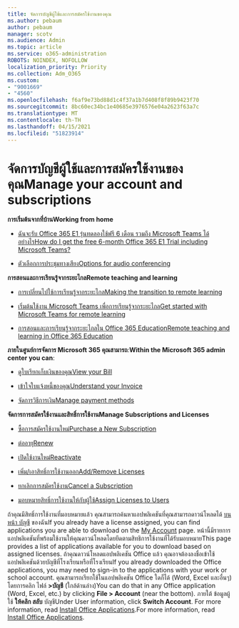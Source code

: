 ```yaml
---
title: จัดการบัญชีผู้ใช้และการสมัครใช้งานของคุณ
ms.author: pebaum
author: pebaum
manager: scotv
ms.audience: Admin
ms.topic: article
ms.service: o365-administration
ROBOTS: NOINDEX, NOFOLLOW
localization_priority: Priority
ms.collection: Adm_O365
ms.custom:
- "9001669"
- "4560"
ms.openlocfilehash: f6af9e73bd88d1c4f37a1b7d408f8f89b9423f70
ms.sourcegitcommit: 8bc60ec34bc1e40685e3976576e04a2623f63a7c
ms.translationtype: MT
ms.contentlocale: th-TH
ms.lasthandoff: 04/15/2021
ms.locfileid: "51823914"
---
```

# <a name="manage-your-account-and-subscriptions"></a><span data-ttu-id="563b9-102">จัดการบัญชีผู้ใช้และการสมัครใช้งานของคุณ</span><span class="sxs-lookup"><span data-stu-id="563b9-102">Manage your account and subscriptions</span></span>

<span data-ttu-id="563b9-103">**การเริ่มต้นจากที่บ้าน**</span><span class="sxs-lookup"><span data-stu-id="563b9-103">**Working from home**</span></span>
- [<span data-ttu-id="563b9-104">ฉันจะรับ Office 365 E1 รุ่นทดลองใช้ฟรี 6 เดือน รวมถึง Microsoft Teams ได้อย่างไร</span><span class="sxs-lookup"><span data-stu-id="563b9-104">How do I get the free 6-month Office 365 E1 Trial including Microsoft Teams?</span></span>](https://docs.microsoft.com/MicrosoftTeams/e1-trial-license)

- [<span data-ttu-id="563b9-105">ตัวเลือกการประชุมทางเสียง</span><span class="sxs-lookup"><span data-stu-id="563b9-105">Options for audio conferencing</span></span>](https://docs.microsoft.com/alchemyinsights/options-for-audio-conferencing)

<span data-ttu-id="563b9-106">**การสอนและการเรียนรู้จากระยะไกล**</span><span class="sxs-lookup"><span data-stu-id="563b9-106">**Remote teaching and learning**</span></span>

- [<span data-ttu-id="563b9-107">การเปลี่ยนไปใช้การเรียนรู้จากระยะไกล</span><span class="sxs-lookup"><span data-stu-id="563b9-107">Making the transition to remote learning</span></span>](https://www.microsoft.com/education/remote-learning)

- [<span data-ttu-id="563b9-108">เริ่มต้นใช้งาน Microsoft Teams เพื่อการเรียนรู้จากระยะไกล</span><span class="sxs-lookup"><span data-stu-id="563b9-108">Get started with Microsoft Teams for remote learning</span></span>](https://docs.microsoft.com/MicrosoftTeams/remote-learning-edu)

- [<span data-ttu-id="563b9-109">การสอนและการเรียนรู้จากระยะไกลใน Office 365 Education</span><span class="sxs-lookup"><span data-stu-id="563b9-109">Remote teaching and learning in Office 365 Education</span></span>](https://docs.microsoft.com/MicrosoftTeams/remote-learning-edu)

<span data-ttu-id="563b9-110">**ภายในศูนย์การจัดการ Microsoft 365 คุณสามารถ**:</span><span class="sxs-lookup"><span data-stu-id="563b9-110">**Within the Microsoft 365 admin center you can**:</span></span> 

- [<span data-ttu-id="563b9-111">ดูใบเรียกเก็บเงินของคุณ</span><span class="sxs-lookup"><span data-stu-id="563b9-111">View your Bill</span></span>](https://docs.microsoft.com/microsoft-365/commerce/billing-and-payments/view-your-bill-or-invoice) 

- [<span data-ttu-id="563b9-112">เข้าใจใบแจ้งหนี้ของคุณ</span><span class="sxs-lookup"><span data-stu-id="563b9-112">Understand your Invoice</span></span>](https://docs.microsoft.com/microsoft-365/commerce/billing-and-payments/understand-your-invoice)

- [<span data-ttu-id="563b9-113">จัดการวิธีการเงิน</span><span class="sxs-lookup"><span data-stu-id="563b9-113">Manage payment methods</span></span>](https://docs.microsoft.com/microsoft-365/commerce/billing-and-payments/manage-payment-methods)

<span data-ttu-id="563b9-114">**จัดการการสมัครใช้งานและสิทธิ์การใช้งาน**</span><span class="sxs-lookup"><span data-stu-id="563b9-114">**Manage Subscriptions and Licenses**</span></span> 

- [<span data-ttu-id="563b9-115">ซื้อการสมัครใช้งานใหม่</span><span class="sxs-lookup"><span data-stu-id="563b9-115">Purchase a New Subscription</span></span>](https://docs.microsoft.com/microsoft-365/commerce/subscriptions/upgrade-to-different-plan)

- [<span data-ttu-id="563b9-116">ต่ออายุ</span><span class="sxs-lookup"><span data-stu-id="563b9-116">Renew</span></span>](https://docs.microsoft.com/microsoft-365/commerce/subscriptions/renew-your-subscription) 

- [<span data-ttu-id="563b9-117">เปิดใช้งานใหม่</span><span class="sxs-lookup"><span data-stu-id="563b9-117">Reactivate</span></span>](https://docs.microsoft.com/microsoft-365/commerce/subscriptions/reactivate-your-subscription)

- [<span data-ttu-id="563b9-118">เพิ่ม/เอาสิทธิ์การใช้งานออก</span><span class="sxs-lookup"><span data-stu-id="563b9-118">Add/Remove Licenses</span></span>](https://docs.microsoft.com/microsoft-365/commerce/licenses/buy-licenses)

- [<span data-ttu-id="563b9-119">ยกเลิกการสมัครใช้งาน</span><span class="sxs-lookup"><span data-stu-id="563b9-119">Cancel a Subscription</span></span>](https://docs.microsoft.com/microsoft-365/commerce/subscriptions/cancel-your-subscription)

- [<span data-ttu-id="563b9-120">มอบหมายสิทธิ์การใช้งานให้กับผู้ใช้</span><span class="sxs-lookup"><span data-stu-id="563b9-120">Assign Licenses to Users</span></span>](https://docs.microsoft.com/microsoft-365/admin/manage/assign-licenses-to-users)

<span data-ttu-id="563b9-121">ถ้าคุณมีสิทธิ์การใช้งานที่มอบหมายแล้ว คุณสามารถค้นหาแอปพลิเคชันที่คุณสามารถดาวน์โหลดได้ [บนหน้า บัญชี](https://portal.office.com/account/#installs) ของฉัน</span><span class="sxs-lookup"><span data-stu-id="563b9-121">If you already have a license assigned, you can find applications you are able to download on the [My Account](https://portal.office.com/account/#installs) page.</span></span> <span data-ttu-id="563b9-122">หน้านี้มีรายการแอปพลิเคชันที่พร้อมใช้งานให้คุณดาวน์โหลดโดยยึดตามสิทธิการใช้งานที่ได้รับมอบหมาย</span><span class="sxs-lookup"><span data-stu-id="563b9-122">This page provides a list of applications available for you to download based on assigned licenses.</span></span> <span data-ttu-id="563b9-123">ถ้าคุณดาวน์โหลดแอปพลิเคชัน Office แล้ว คุณอาจต้องลงชื่อเข้าใช้แอปพลิเคชันด้วยบัญชีที่โรงเรียนหรือที่โรงเรียน</span><span class="sxs-lookup"><span data-stu-id="563b9-123">If you already downloaded the Office applications, you may need to sign-in to the applications with your work or school account.</span></span> <span data-ttu-id="563b9-124">คุณสามารถเรียกใช้ในแอปพลิเคชัน Office ใดก็ได้ (Word, Excel และอื่นๆ) โดยการคลิก ไฟล์ **>บัญชี** (ใกล้ด้านล่าง)</span><span class="sxs-lookup"><span data-stu-id="563b9-124">You can do that in any Office application (Word, Excel, etc.) by clicking **File > Account** (near the bottom).</span></span> <span data-ttu-id="563b9-125">ภายใต้ ข้อมูลผู้ใช้ **ให้คลิก สลับ** บัญชี</span><span class="sxs-lookup"><span data-stu-id="563b9-125">Under User information, click **Switch Account**.</span></span> <span data-ttu-id="563b9-126">For more information, read [Install Office Applications](https://docs.microsoft.com/microsoft-365/admin/setup/install-applications).</span><span class="sxs-lookup"><span data-stu-id="563b9-126">For more information, read [Install Office Applications](https://docs.microsoft.com/microsoft-365/admin/setup/install-applications).</span></span> 
